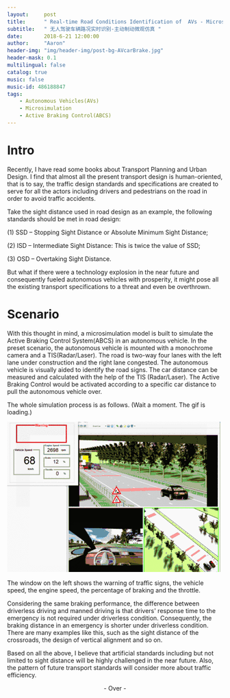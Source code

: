 ```yaml
---
layout:     post
title:      " Real-time Road Conditions Identification of  AVs - Microsimulation with ABCS "
subtitle:   " 无人驾驶车辆路况实时识别-主动制动微观仿真 "
date:       2018-6-21 12:00:00
author:     "Aaron"
header-img: "img/header-img/post-bg-AVcarBrake.jpg"
header-mask: 0.1
multilingual: false
catalog: true
music: false
music-id: 486188847
tags:
    - Autonomous Vehicles(AVs)
    - Microsimulation
    - Active Braking Control(ABCS)
---
```



# Intro
Recently, I have read some books about Transport Planning and Urban Design. I find that almost all the present transport design is human-oriented, that is to say, the traffic design standards and specifications are created to serve for all the actors including drivers and pedestrians on the road in order to avoid traffic accidents.

Take the sight distance used in road design as an example, the following standards should be met in road design:

(1) SSD – Stopping Sight Distance or Absolute Minimum Sight Distance;

(2) ISD – Intermediate Sight Distance: This is twice the value of SSD;

(3) OSD – Overtaking Sight Distance.

But what if there were a technology explosion in the near future and consequently fueled autonomous vehicles with prosperity, it might pose all the existing transport specifications to a threat and even be overthrown.

# Scenario
With this thought in mind, a microsimulation model is built to simulate the Active Braking Control System(ABCS) in an autonomous vehicle. In the preset scenario, the autonomous vehicle is mounted with a monochrome camera and a TIS(Radar/Laser). The road is two-way four lanes with the left lane under construction and the right lane congested. The autonomous vehicle is visually aided to identify the road signs. The car distance can be measured and calculated with the help of the TIS (Radar/Laser). The Active Braking Control would be activated according to a specific car distance to pull the autonomous vehicle over.

The whole simulation process is as follows. (Wait a moment. The gif is loading.)


![AVcarBrake](/img/in-post/2018-6-21-AVcarBrake/AVcarBrake.gif)


The window on the left shows the warning of traffic signs, the vehicle speed, the engine speed, the percentage of braking and the throttle.

Considering the same braking performance, the difference between driverless driving and manned driving is that drivers' response time to the emergency is not required under driverless condition. Consequently, the braking distance in an emergency is shorter under driverless condition. There are many examples like this, such as the sight distance of the crossroads, the design of vertical alignment and so on.

Based on all the above, I believe that artificial standards including but not limited to sight distance will be highly challenged in the near future. Also, the pattern of future transport standards will consider more about traffic efficiency.

<center>- Over -</center>
